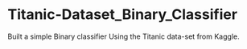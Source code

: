 # Titanic-Dataset_Binary_Classifier
Built a simple Binary classifier Using the Titanic data-set from Kaggle.  
